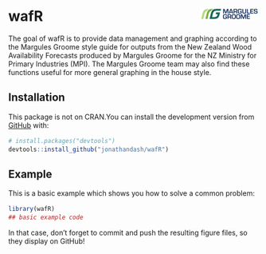 
<!-- README.md is generated from README.Rmd. Please edit that file -->

# wafR <img src='man/figures/logo.png' align="right" height="25" />

<!-- badges: start -->
<!-- badges: end -->

The goal of wafR is to provide data management and graphing according to
the Margules Groome style guide for outputs from the New Zealand Wood
Availability Forecasts produced by Margules Groome for the NZ Ministry
for Primary Industries (MPI). The Margules Groome team may also find
these functions useful for more general graphing in the house style.

## Installation

This package is not on CRAN.You can install the development version from
[GitHub](https://github.com/) with:

``` r
# install.packages("devtools")
devtools::install_github("jonathandash/wafR")
```

## Example

This is a basic example which shows you how to solve a common problem:

``` r
library(wafR)
## basic example code
```

In that case, don’t forget to commit and push the resulting figure
files, so they display on GitHub!
